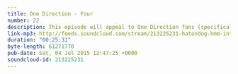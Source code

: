```yaml
---
title: One Direction - Four
number: 22
description: This episode will appeal to One Direction fans (specifically of their album &quot;Four&quot;), Bruce Springsteen fans, Journey fans, Killers fans, Probability Theory fans, and everyone else in the world!
link-mp3: http://feeds.soundcloud.com/stream/213225231-hatondog-hmm-interesting-choice-ep22-one-direction-four.mp3
duration: "00:25:31"
byte-length: 61271770
pub-date: Sat, 04 Jul 2015 12:47:25 +0000
soundcloud-id: 213225231
---
```

